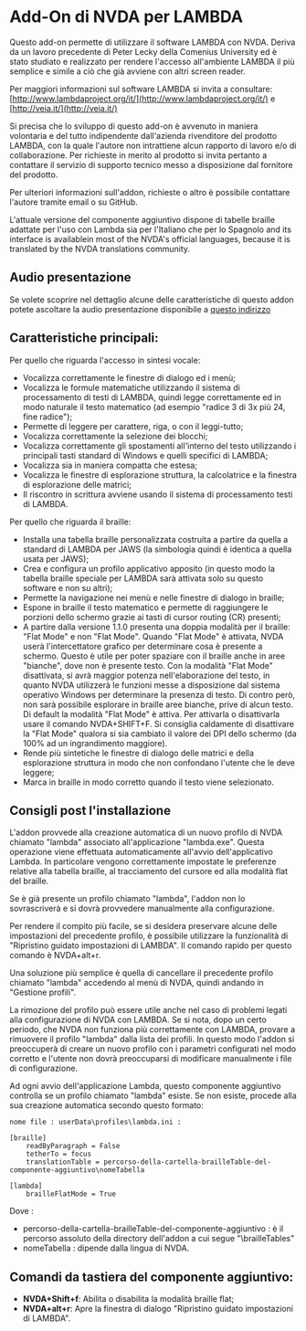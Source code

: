 ﻿# Add-On di NVDA per LAMBDA
Questo add-on permette di utilizzare il software LAMBDA con NVDA. Deriva da un lavoro precedente di Peter Lecky della  Comenius University ed è stato studiato e realizzato per rendere l'accesso all'ambiente LAMBDA il più semplice e simile a ciò che già avviene con altri screen reader.

Per maggiori informazioni sul software LAMBDA si invita a consultare:
[http://www.lambdaproject.org/it/](http://www.lambdaproject.org/it/)
e [http://veia.it/](http://veia.it/)

Si precisa che lo sviluppo di questo add-on è avvenuto in maniera volontaria e del tutto indipendente dall'azienda rivenditore del prodotto LAMBDA, con la quale l'autore non intrattiene alcun rapporto di lavoro e/o di collaborazione. 
Per richieste in merito al prodotto si invita pertanto a contattare il servizio di supporto tecnico messo a disposizione dal fornitore del prodotto.

Per ulteriori informazioni sull'addon, richieste o altro è possibile contattare l'autore tramite email o su GitHub.

L'attuale versione del componente aggiuntivo dispone di tabelle braille adattate per l'uso con Lambda sia per l'Italiano che per lo Spagnolo and its interface is availablein most of the NVDA's official languages, because it is translated by the NVDA translations community. 

## Audio presentazione
Se volete scoprire nel dettaglio alcune delle caratteristiche di questo addon potete ascoltare la audio presentazione disponibile a 
[questo indirizzo](https://drive.google.com/file/d/0B52OCBeOqw26ZU5aZnptTWFNTVk/view?usp=sharing)

## Caratteristiche principali:
Per quello che riguarda l'accesso in sintesi vocale:
* Vocalizza correttamente le finestre di dialogo ed i menù;
* Vocalizza le formule matematiche utilizzando il sistema di processamento di testi di LAMBDA, quindi legge correttamente ed in modo naturale il testo matematico (ad esempio "radice 3 di 3x più 24, fine radice");
* Permette di leggere per carattere, riga, o con il leggi-tutto;
* Vocalizza correttamente la selezione dei blocchi;
* Vocalizza correttamente gli spostamenti all'interno del testo utilizzando i principali tasti standard di Windows e quelli specifici di LAMBDA;
* Vocalizza sia in maniera compatta che estesa;
* Vocalizza le finestre di esplorazione struttura, la calcolatrice e la finestra di esplorazione delle matrici;
* Il riscontro in scrittura avviene usando il sistema di processamento testi di LAMBDA.

Per quello che riguarda il braille:
* Installa una tabella braille personalizzata costruita a partire da quella a standard di LAMBDA per JAWS (la simbologia quindi è identica a quella usata per JAWS);
* Crea e configura un profilo applicativo apposito (in questo modo la tabella braille speciale per LAMBDA sarà attivata solo su questo software e non su altri);
* Permette la navigazione nei menù e nelle finestre di dialogo in braille;
* Espone in braille il testo matematico e permette di raggiungere le porzioni dello schermo grazie ai tasti di cursor routing (CR) presenti;
* A partire dalla versione 1.1.0 presenta una doppia modalità per il braille: "Flat Mode" e non "Flat Mode". Quando "Flat Mode" è attivata, NVDA userà l'intercettatore grafico per determinare cosa è presente a schermo. Questo è utile per poter spaziare con il braille anche in aree "bianche", dove non è presente testo. Con la modalità "Flat Mode" disattivata, si avrà maggior potenza nell'elaborazione del testo, in quanto NVDA utilizzerà le funzioni messe a disposizione dal sistema operativo Windows per determinare la presenza di testo. Di contro però, non sarà possibile esplorare in braille aree bianche, prive di alcun testo. Di default la modalità "Flat Mode" è attiva. Per attivarla o disattivarla usare il comando NVDA+SHIFT+F. Si consiglia caldamente di disattivare la "Flat Mode" qualora si sia cambiato il valore dei DPI dello schermo (da 100% ad un ingrandimento maggiore).
* Rende più sintetiche le finestre di dialogo delle matrici e della esplorazione struttura in modo che non confondano l'utente che le deve leggere;
* Marca in braille in modo corretto quando il testo viene selezionato.

## Consigli post l'installazione
L'addon provvede alla creazione automatica di un nuovo profilo di NVDA chiamato "lambda" associato all'applicazione "lambda.exe". Questa operazione viene effettuata automaticamente all'avvio dell'applicativo Lambda. In particolare vengono correttamente impostate le preferenze relative alla tabella braille, al tracciamento del cursore ed alla modalità flat del braille.

Se è già presente un profilo chiamato "lambda", l'addon non lo sovrascriverà e si dovrà provvedere manualmente alla configurazione.

Per rendere il compito più facile, se si desidera preservare alcune delle impostazioni del precedente profilo, è possibile utilizzare la funzionalità di "Ripristino guidato impostazioni di LAMBDA". Il comando rapido per questo comando è NVDA+alt+r.

Una soluzione più semplice è quella di cancellare il precedente profilo chiamato "lambda" accedendo al menù di NVDA, quindi andando in "Gestione profili".

La rimozione del profilo può essere utile anche nel caso di problemi legati alla configurazione di NVDA con LAMBDA.
Se si nota, dopo un certo periodo, che NVDA non funziona più correttamente con LAMBDA, provare a rimuovere il profilo "lambda" dalla lista dei profili. In questo modo l'addon si preoccuperà di creare un nuovo profilo con i parametri configurati nel modo corretto e l'utente non dovrà preoccuparsi di modificare manualmente i file di configurazione.

Ad ogni avvio dell'applicazione Lambda, questo componente aggiuntivo controlla se un profilo chiamato "lambda" esiste. Se non esiste, procede alla sua creazione automatica secondo questo formato:

```
nome file : userData\profiles\lambda.ini :

[braille]
	readByParagraph = False
	tetherTo = focus
	translationTable = percorso-della-cartella-brailleTable-del-componente-aggiuntivo\nomeTabella

[lambda]
	brailleFlatMode = True

```

Dove :
* percorso-della-cartella-brailleTable-del-componente-aggiuntivo : è il percorso assoluto della directory dell'addon a cui segue "\brailleTables"
* nomeTabella : dipende dalla lingua di NVDA.

## Comandi da tastiera del componente aggiuntivo:

* **NVDA+Shift+f**: Abilita o disabilita la modalità braille flat;
* **NVDA+alt+r**: Apre la finestra di dialogo "Ripristino guidato impostazioni di LAMBDA".


